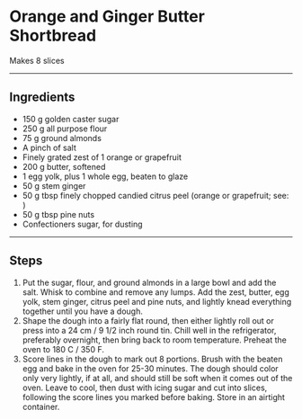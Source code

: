 # Orange and Ginger Butter Shortbread

Makes 8 slices

---

## Ingredients

* 150 g golden caster sugar
* 250 g all purpose flour
* 75 g ground almonds
* A pinch of salt
* Finely grated zest of 1 orange or grapefruit
* 200 g butter, softened
* 1 egg yolk, plus 1 whole egg, beaten to glaze
* 50 g stem ginger
* 50 g tbsp finely chopped candied citrus peel (orange or grapefruit; see: )
* 50 g tbsp pine nuts
* Confectioners sugar, for dusting

---

## Steps

1.  Put the sugar, flour, and ground almonds in a large bowl and add the salt. Whisk to combine and remove any lumps. Add the zest, butter, egg yolk, stem ginger, citrus peel and pine nuts, and lightly knead everything together until you have a dough.
2.  Shape the dough into a fairly flat round, then either lightly roll out or press into a 24 cm / 9 1/2 inch round tin. Chill well in the refrigerator, preferably overnight, then bring back to room temperature. Preheat the oven to 180 C / 350 F.
3.  Score lines in the dough to mark out 8 portions. Brush with the beaten egg and bake in the oven for 25-30 minutes. The dough should color only very lightly, if at all, and should still be soft when it comes out of the oven. Leave to cool, then dust with icing sugar and cut into slices, following the score lines you marked before baking. Store in an airtight container.